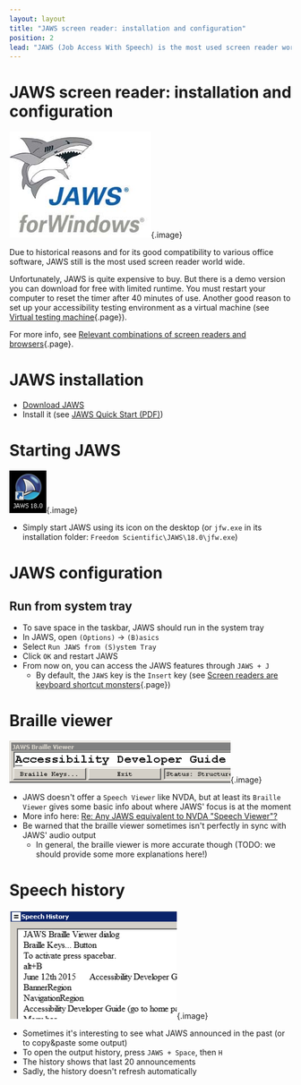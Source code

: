 ```yaml
---
layout: layout
title: "JAWS screen reader: installation and configuration"
position: 2
lead: "JAWS (Job Access With Speech) is the most used screen reader world wide. Therefore it's the most important screen reader to be compatible with."
---
```


# JAWS screen reader: installation and configuration

![JAWS logo](_media/jaws-logo.png){.image}

Due to historical reasons and for its good compatibility to various office software, JAWS still is the most used screen reader world wide.

Unfortunately, JAWS is quite expensive to buy. But there is a demo version you can download for free with limited runtime. You must restart your computer to reset the timer after 40 minutes of use. Another good reason to set up your accessibility testing environment as a virtual machine (see [Virtual testing machine](/environment-needed-for-developing-accessible-websites/virtual-testing-machine){.page}).

For more info, see [Relevant combinations of screen readers and browsers](/knowledge-about-developing-and-testing-accessible-websites/introduction-to-desktop-screen-reader-usage/relevant-combinations-of-screen-readers-and-browsers){.page}.

# JAWS installation

- [Download JAWS](http://www.freedomscientific.com/Downloads/JAWS)
- Install it (see [JAWS Quick Start (PDF)](http://www.freedomscientific.com/Content/Documents/Manuals/JAWS/JAWS-Quick-Start-Guide.pdf))

# Starting JAWS

![JAWS icon](_media/jaws-icon.png){.image}

- Simply start JAWS using its icon on the desktop (or `jfw.exe` in its installation folder: `Freedom Scientific\JAWS\18.0\jfw.exe`)

# JAWS configuration

## Run from system tray

- To save space in the taskbar, JAWS should run in the system tray
- In JAWS, open `(Options)` → `(B)asics`
- Select `Run JAWS from (S)ystem Tray`
- Click `OK` and restart JAWS
- From now on, you can access the JAWS features through `JAWS + J`
    - By default, the `JAWS` key is the `Insert` key (see [Screen readers are keyboard shortcut monsters](/knowledge-about-developing-and-testing-accessible-websites/introduction-to-desktop-screen-reader-usage/screen-readers-are-keyboard-shortcut-monsters){.page})

# Braille viewer

![JAWS braille viewer](_media/jaws-braille-viewer.png){.image}

- JAWS doesn't offer a `Speech Viewer` like NVDA, but at least its `Braille Viewer` gives some basic info about where JAWS' focus is at the moment
- More info here: [Re: Any JAWS equivalent to NVDA "Speech Viewer"?](http://webaim.org/discussion/mail_message?id=22894)
- Be warned that the braille viewer sometimes isn't perfectly in sync with JAWS' audio output
    - In general, the braille viewer is more accurate though (TODO: we should provide some more explanations here!)

# Speech history

![JAWS speech history dialog](_media/jaws-speech-history-dialog.png){.image}

- Sometimes it's interesting to see what JAWS announced in the past (or to copy&paste some output)
- To open the output history, press `JAWS + Space`, then `H`
- The history shows that last 20 announcements
- Sadly, the history doesn't refresh automatically